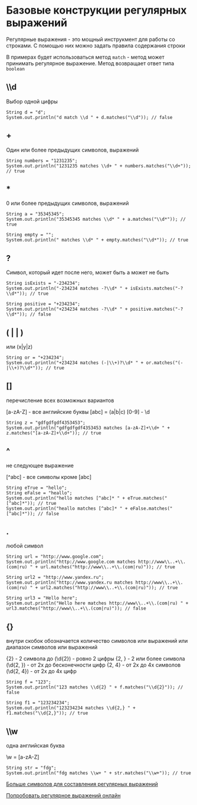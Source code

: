 # Базовые конструкции регулярных выражений

Регулярные выражения - это мощный инструкмент для работы со строками. 
С помощью них можно задать правила содержания строки

В примерах будет использоваться метод `match` - метод может принимать регулярное выражение. 
Метод возвращает ответ типа `boolean`

## \\\d

Выбор одной цифры

```
String d = "d";
System.out.println("d match \\d " + d.matches("\\d")); // false
```

## +

Один или более предыдущих символов, выражений

```
String numbers = "1231235";
System.out.println("1231235 matches \\d+ " + numbers.matches("\\d+")); // true
```

## *

0 или более предыдущих символов, выражений

```
String a = "35345345";
System.out.println("35345345 matches \\d* " + a.matches("\\d*")); // true

String empty = "";
System.out.println(" matches \\d* " + empty.matches("\\d*")); // true
```

## ?

Символ, который идет после него, может быть а может не быть

```
String isExists = "-234234";
System.out.println("-234234 matches -?\\d* " + isExists.matches("-?\\d*")); // true

String positive = "+234234";
System.out.println("+234234 matches -?\\d* " + positive.matches("-?\\d*")); // false
```

## ( | | )

или
(x|y|z)

```
String or = "+234234";
System.out.println("+234234 matches (-|\\+)?\\d* " + or.matches("(-|\\+)?\\d*")); // true
```

## []

перечисление всех возможных вариантов

[a-zA-Z] - все английские буквы
[abc] = (a|b|c)
[0-9] - \\d

```
String z = "gdfgdfgdf4353453";
System.out.println("gdfgdfgdf4353453 matches [a-zA-Z]+\\d+ " + z.matches("[a-zA-Z]+\\d+")); // true
```

## ^

не следующее выражение

[^abc] - все символы кроме [abc]

```
String eTrue = "hello";
String eFalse = "heallo";
System.out.println("hello matches [^abc]* " + eTrue.matches("[^abc]*")); // true
System.out.println("heallo matches [^abc]* " + eFalse.matches("[^abc]*")); // false
```

## .

любой символ

```
String url = "http://www.google.com";
System.out.println("http://www.google.com matches http://www\\..+\\.(com|ru) " + url.matches("http://www\\..+\\.(com|ru)")); // true

String url2 = "http://www.yandex.ru";
System.out.println("http://www.yandex.ru matches http://www\\..+\\.(com|ru) " + url2.matches("http://www\\..+\\.(com|ru)")); // true

String url3 = "Hello here";
System.out.println("Hello here matches http://www\\..+\\.(com|ru) " + url3.matches("http://www\\..+\\.(com|ru)")); // false
```

## {}

внутри скобок обозначается количество символов или выражений или диапазон символов или выражений

{2} - 2 символа до (\\d{2}) - ровно 2 цифры
{2, } - 2 или более символа (\\d{2, }) - от 2х до бесконечности цифр
{2, 4} - от 2х до 4х символов (\\d{2, 4}) - от 2х до 4х цифр

```
String f = "123";
System.out.println("123 matches \\d{2} " + f.matches("\\d{2}")); // false

String f1 = "123234234";
System.out.println("123234234 matches \\d{2,} " + f1.matches("\\d{2,}")); // true
```

## \\\w

одна английская буква

\\w = [a-zA-Z]

```
String str = "fdg";
System.out.println("fdg matches \\w+ " + str.matches("\\w+")); // true
```

[Больше символов для составления регулярных выражений](https://regexlib.com/(X(1)A(M2OUr0-OZo281FAvCnEjr8snTkIDk1wKLGZVfOoKH8mFaG1u7gkieE0GoNYxDlfC34OLWP2heIWCc2FgLQUI3WaIBX4k35tcaJx-k-Ci9qRdM-fR37_hqaqQUjUw18uHdI0vKNwfQS4dKpXll5cpw2u5DQfldJiUgQyf-9qKd3Y6kV0TsZOF9pNdfBsbs00_0))/CheatSheet.aspx)

[Попробовать регулярное выражений онлайн](https://regex101.com/)
